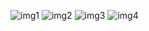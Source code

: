 ![img1](https://github.com/user-attachments/assets/8f88e214-e2f8-4c6d-97a2-01b2a7bb53e7)
![img2](https://github.com/user-attachments/assets/e3abe0c9-fa8e-4b43-81b1-ad79a8ecaa14)
![img3](https://github.com/user-attachments/assets/a5c3fe83-f3a2-4c92-a656-4a5a605f5c8a)
![img4](https://github.com/user-attachments/assets/f95b83a8-ffd2-4f70-b318-d7465096572a)
